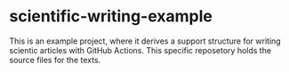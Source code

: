 # scientific-writing-example
This is an example project, where it derives a support structure for writing scientic articles with GitHub Actions. This specific reposetory holds the source files for the texts.
